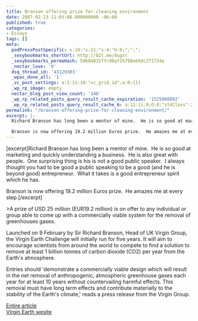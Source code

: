 ```yaml
---
title: Branson offering prize for cleaning environment
date: 2007-02-13 11:03:08.000000000 -06:00
published: true
categories:
- Essays
tags: []
meta:
  podPressPostSpecific: s:19:"s:11:"s:4:"b:0;";";";
  _sexybookmarks_shortUrl: http://b2l.me/4ugxr
  _sexybookmarks_permaHash: 596848327fc96af25788e69dc271734e
  _nectar_love: '0'
  dsq_thread_id: '43129303'
  _wpas_done_all: '1'
  _vc_post_settings: a:1:{s:10:"vc_grid_id";a:0:{}}
  _wp_rp_image: empty
  nectar_blog_post_view_count: '146'
  _wp_rp_related_posts_query_result_cache_expiration: '1525008092'
  _wp_rp_related_posts_query_result_cache_6: a:12:{i:0;O:8:"stdClass":2:{s:7:"post_id";s:3:"377";s:5:"score";s:18:"42.726430722509875";}i:1;O:8:"stdClass":2:{s:7:"post_id";s:3:"742";s:5:"score";s:18:"33.472812000181484";}i:2;O:8:"stdClass":2:{s:7:"post_id";s:3:"360";s:5:"score";s:18:"28.752892322220774";}i:3;O:8:"stdClass":2:{s:7:"post_id";s:4:"1117";s:5:"score";s:17:"27.83426448808826";}i:4;O:8:"stdClass":2:{s:7:"post_id";s:4:"1233";s:5:"score";s:17:"25.56040643762811";}i:5;O:8:"stdClass":2:{s:7:"post_id";s:3:"365";s:5:"score";s:18:"25.077235692040748";}i:6;O:8:"stdClass":2:{s:7:"post_id";s:4:"1058";s:5:"score";s:18:"24.605151328993532";}i:7;O:8:"stdClass":2:{s:7:"post_id";s:3:"707";s:5:"score";s:17:"23.98159208083129";}i:8;O:8:"stdClass":2:{s:7:"post_id";s:3:"407";s:5:"score";s:17:"23.90704929127314";}i:9;O:8:"stdClass":2:{s:7:"post_id";s:3:"284";s:5:"score";s:17:"23.53031201688062";}i:10;O:8:"stdClass":2:{s:7:"post_id";s:3:"731";s:5:"score";s:18:"23.425799859154083";}i:11;O:8:"stdClass":2:{s:7:"post_id";s:3:"392";s:5:"score";s:18:"21.996345610118517";}}
permalink: "/branson-offering-prize-for-cleaning-environment/"
excerpt: |-
  Richard Branson has long been a mentor of mine.  He is so good at marketing and quickly understanding a business.  He is also great with people.  One surprising thing is his is not a good public speaker.  I always thought you had to be good a public speaking to be a good (and he is beyond good) entrepreneur.  What it takes is a good entrepreneur spirit which he has.

  Branson is now offering 19.2 million Euros prize.  He amazes me at every step.
---
```

<p>[excerpt]Richard Branson has long been a mentor of mine.  He is so good at marketing and quickly understanding a business.  He is also great with people.  One surprising thing is his is not a good public speaker.  I always thought you had to be good a public speaking to be a good (and he is beyond good) entrepreneur.  What it takes is a good entrepreneur spirit which he has.</p>
<p>Branson is now offering 19.2 million Euros prize.  He amazes me at every step.[/excerpt]</p>
>A prize of USD 25 million (EUR19.2 million) is on offer to any individual or group able to come up with a commercially viable system for the removal of greenhouses gases.</p>
<p>Launched on 9 February by Sir Richard Branson, Head of UK Virgin Group, the Virgin Earth Challenge will initially run for five years. It will aim to encourage scientists from around the world to compete to find a solution to remove at least 1 billion tonnes of carbon dioxide (CO2) per year from the Earth's atmosphere.</p>
<p>Entries should 'demonstrate a commercially viable design which will result in the net removal of anthropogenic, atmospheric greenhouse gases each year for at least 10 years without countervailing harmful effects. This removal must have long term effects and contribute materially to the stability of the Earth's climate,' reads a press release from the Virgin Group.</p></blockquote>
<p><a href="http://cordis.europa.eu/fetch?CALLER=EN_NEWS&amp;ACTION=D&amp;SESSION=&amp;RCN=27114" rel="nofollow">Entire article</a><br />
<a href="http://www.virginearth.com/" rel="nofollow">Virgin Earth wesite </a></p>
